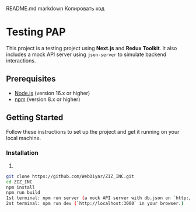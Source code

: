 README.md
markdown
Копировать код
# Testing PAP

This project is a testing project using **Next.js** and **Redux Toolkit**. It also includes a mock API server using `json-server` to simulate backend interactions.

## Prerequisites

- [Node.js](https://nodejs.org/) (version 16.x or higher)
- [npm](https://www.npmjs.com/) (version 8.x or higher)

## Getting Started

Follow these instructions to set up the project and get it running on your local machine.

### Installation

1. 

   ```bash
   git clone https://github.com/WebDiyar/ZIZ_INC.git
   cd ZIZ_INC
   npm install
   npm run build
   1st terminal: npm run server (a mock API server with db.json on `http://localhost:3001`)
   2st terminal: npm run dev (`http://localhost:3000` in your browser.)

